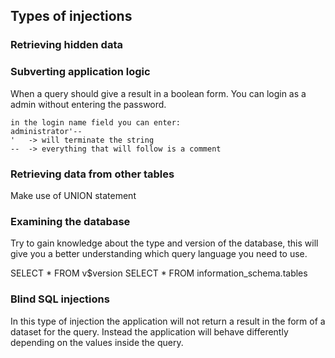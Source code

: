 ## Types of injections

### Retrieving hidden data

### Subverting application logic
When a query should give a result in a boolean form. You can login as a admin without entering the password. 
```
in the login name field you can enter:
administrator'--
'   -> will terminate the string
--  -> everything that will follow is a comment
```

### Retrieving data from other tables
Make use of UNION statement

### Examining the database
Try to gain knowledge about the type and version of the database, this will give you a better understanding which query language you need to use.

SELECT * FROM v$version
SELECT * FROM information_schema.tables

### Blind SQL injections

In this type of injection the application will not return a result in the form of a dataset for the query. Instead the application will behave differently depending on the values inside the query.